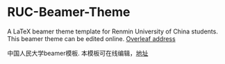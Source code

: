 # RUC-Beamer-Theme
A LaTeX beamer theme template for Renmin University of China students.
This beamer theme can be edited online. [Overleaf address](https://www.overleaf.com/latex/templates/jlu-beamer-theme/pbnvqnnbczvh)


中国人民大学beamer模板.
本模板可在线编辑，[地址](https://www.overleaf.com/latex/templates/jlu-beamer-theme/pbnvqnnbczvh)
